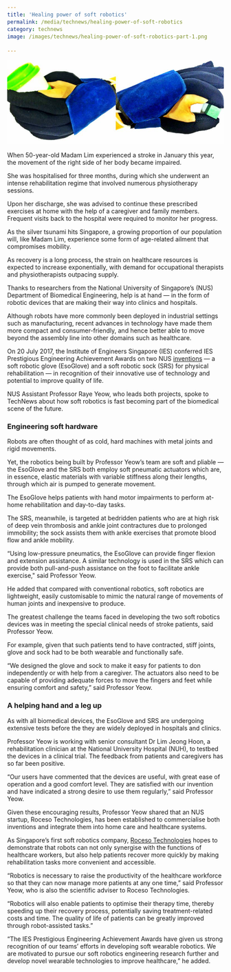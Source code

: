 ```yaml
---
title: 'Healing power of soft robotics'
permalink: /media/technews/healing-power-of-soft-robotics
category: technews
image: /images/technews/healing-power-of-soft-robotics-part-1.png

---
```



![Healing power of soft robotics](/images/technews/healing-power-of-soft-robotics-part-1.png)

When 50-year-old Madam Lim experienced a stroke in January this year, the movement of the right side of her body became impaired.

She was hospitalised for three months, during which she underwent an intense rehabilitation regime that involved numerous physiotherapy sessions.

Upon her discharge, she was advised to continue these prescribed exercises at home with the help of a caregiver and family members. Frequent visits back to the hospital were required to monitor her progress.

As the silver tsunami hits Singapore, a growing proportion of our population will, like Madam Lim, experience some form of age-related ailment that compromises mobility.

As recovery is a long process, the strain on healthcare resources is expected to increase exponentially, with demand for occupational therapists and physiotherapists outpacing supply.

Thanks to researchers from the National University of Singapore’s (NUS) Department of Biomedical Engineering, help is at hand — in the form of robotic devices that are making their way into clinics and hospitals.

Although robots have more commonly been deployed in industrial settings such as manufacturing, recent advances in technology have made them more compact and consumer-friendly, and hence better able to move beyond the assembly line into other domains such as healthcare.

On 20 July 2017, the Institute of Engineers Singapore (IES) conferred IES Prestigious Engineering Achievement Awards on two NUS [inventions](http://www.bioeng.nus.edu.sg/EILab/robotics.html) — a soft robotic glove (EsoGlove) and a soft robotic sock (SRS) for physical rehabilitation — in recognition of their innovative use of technology and potential to improve quality of life.

NUS Assistant Professor Raye Yeow, who leads both projects, spoke to TechNews about how soft robotics is fast becoming part of the biomedical scene of the future.

### **Engineering soft hardware**
Robots are often thought of as cold, hard machines with metal joints and rigid movements.

Yet, the robotics being built by Professor Yeow’s team are soft and pliable — the EsoGlove and the SRS both employ soft pneumatic actuators which are, in essence, elastic materials with variable stiffness along their lengths, through which air is pumped to generate movement.

The EsoGlove helps patients with hand motor impairments to perform at-home rehabilitation and day-to-day tasks.

The SRS, meanwhile, is targeted at bedridden patients who are at high risk of deep vein thrombosis and ankle joint contractures due to prolonged immobility; the sock assists them with ankle exercises that promote blood flow and ankle mobility.

“Using low-pressure pneumatics, the EsoGlove can provide finger flexion and extension assistance. A similar technology is used in the SRS which can provide both pull-and-push assistance on the foot to facilitate ankle exercise," said Professor Yeow.

He added that compared with conventional robotics, soft robotics are lightweight, easily customisable to mimic the natural range of movements of human joints and inexpensive to produce.

The greatest challenge the teams faced in developing the two soft robotics devices was in meeting the special clinical needs of stroke patients, said Professor Yeow.

For example, given that such patients tend to have contracted, stiff joints, glove and sock had to be both wearable and functionally safe.

“We designed the glove and sock to make it easy for patients to don independently or with help from a caregiver. The actuators also need to be capable of providing adequate forces to move the fingers and feet while ensuring comfort and safety,” said Professor Yeow.

### **A helping hand and a leg up**

As with all biomedical devices, the EsoGlove and SRS are undergoing extensive tests before the they are widely deployed in hospitals and clinics.

Professor Yeow is working with senior consultant Dr Lim Jeong Hoon, a rehabilitation clinician at the National University Hospital (NUH), to testbed the devices in a clinical trial. The feedback from patients and caregivers has so far been positive.

“Our users have commented that the devices are useful, with great ease of operation and a good comfort level. They are satisfied with our invention and have indicated a strong desire to use them regularly,” said Professor Yeow.

Given these encouraging results, Professor Yeow shared that an NUS startup, Roceso Technologies, has been established to commercialise both inventions and integrate them into home care and healthcare systems.

As Singapore’s first soft robotics company, [Roceso Technologies](https://www.roceso.com/) hopes to demonstrate that robots can not only synergise with the functions of healthcare workers, but also help patients recover more quickly by making rehabilitation tasks more convenient and accessible.

“Robotics is necessary to raise the productivity of the healthcare workforce so that they can now manage more patients at any one time,” said Professor Yeow, who is also the scientific adviser to Roceso Technologies.

“Robotics will also enable patients to optimise their therapy time, thereby speeding up their recovery process, potentially saving treatment-related costs and time. The quality of life of patients can be greatly improved through robot-assisted tasks.”

“The IES Prestigious Engineering Achievement Awards have given us strong recognition of our teams’ efforts in developing soft wearable robotics. We are motivated to pursue our soft robotics engineering research further and develop novel wearable technologies to improve healthcare,” he added.
